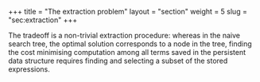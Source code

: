 +++
title = "The extraction problem"
layout = "section"
weight = 5
slug = "sec:extraction"
+++

The tradeoff is a non-trivial extraction procedure: whereas
in the naive search tree, the optimal solution corresponds to
a node in the tree, finding the cost minimising computation
among all terms saved in the persistent data structure requires
finding and selecting a subset of the stored expressions.
